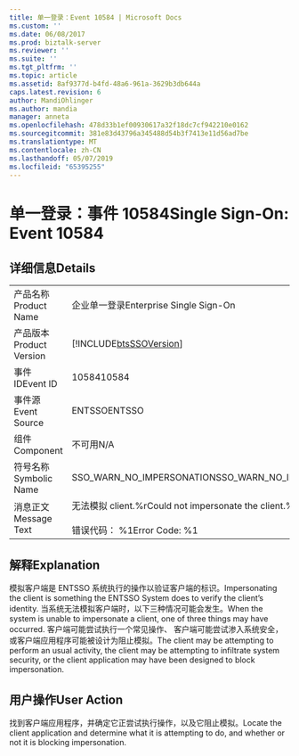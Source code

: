 ```yaml
---
title: 单一登录：Event 10584 | Microsoft Docs
ms.custom: ''
ms.date: 06/08/2017
ms.prod: biztalk-server
ms.reviewer: ''
ms.suite: ''
ms.tgt_pltfrm: ''
ms.topic: article
ms.assetid: 8af9377d-b4fd-48a6-961a-3629b3db644a
caps.latest.revision: 6
author: MandiOhlinger
ms.author: mandia
manager: anneta
ms.openlocfilehash: 478d33b1ef00930617a32f18dc7cf942210e0162
ms.sourcegitcommit: 381e83d43796a345488d54b3f7413e11d56ad7be
ms.translationtype: MT
ms.contentlocale: zh-CN
ms.lasthandoff: 05/07/2019
ms.locfileid: "65395255"
---
```

# <a name="single-sign-on-event-10584"></a><span data-ttu-id="0c1a4-102">单一登录：事件 10584</span><span class="sxs-lookup"><span data-stu-id="0c1a4-102">Single Sign-On: Event 10584</span></span>
## <a name="details"></a><span data-ttu-id="0c1a4-103">详细信息</span><span class="sxs-lookup"><span data-stu-id="0c1a4-103">Details</span></span>  
  
|                 |                                                                |
|-----------------|----------------------------------------------------------------|
|  <span data-ttu-id="0c1a4-104">产品名称</span><span class="sxs-lookup"><span data-stu-id="0c1a4-104">Product Name</span></span>   |                   <span data-ttu-id="0c1a4-105">企业单一登录</span><span class="sxs-lookup"><span data-stu-id="0c1a4-105">Enterprise Single Sign-On</span></span>                    |
| <span data-ttu-id="0c1a4-106">产品版本</span><span class="sxs-lookup"><span data-stu-id="0c1a4-106">Product Version</span></span> |   [!INCLUDE[btsSSOVersion](../includes/btsssoversion-md.md)]   |
|    <span data-ttu-id="0c1a4-107">事件 ID</span><span class="sxs-lookup"><span data-stu-id="0c1a4-107">Event ID</span></span>     |                             <span data-ttu-id="0c1a4-108">10584</span><span class="sxs-lookup"><span data-stu-id="0c1a4-108">10584</span></span>                              |
|  <span data-ttu-id="0c1a4-109">事件源</span><span class="sxs-lookup"><span data-stu-id="0c1a4-109">Event Source</span></span>   |                             <span data-ttu-id="0c1a4-110">ENTSSO</span><span class="sxs-lookup"><span data-stu-id="0c1a4-110">ENTSSO</span></span>                             |
|    <span data-ttu-id="0c1a4-111">组件</span><span class="sxs-lookup"><span data-stu-id="0c1a4-111">Component</span></span>    |                              <span data-ttu-id="0c1a4-112">不可用</span><span class="sxs-lookup"><span data-stu-id="0c1a4-112">N/A</span></span>                               |
|  <span data-ttu-id="0c1a4-113">符号名称</span><span class="sxs-lookup"><span data-stu-id="0c1a4-113">Symbolic Name</span></span>  |                   <span data-ttu-id="0c1a4-114">SSO_WARN_NO_IMPERSONATION</span><span class="sxs-lookup"><span data-stu-id="0c1a4-114">SSO_WARN_NO_IMPERSONATION</span></span>                    |
|  <span data-ttu-id="0c1a4-115">消息正文</span><span class="sxs-lookup"><span data-stu-id="0c1a4-115">Message Text</span></span>   | <span data-ttu-id="0c1a4-116">无法模拟 client.%r</span><span class="sxs-lookup"><span data-stu-id="0c1a4-116">Could not impersonate the client.%r</span></span><br /><br /> <span data-ttu-id="0c1a4-117">错误代码： %1</span><span class="sxs-lookup"><span data-stu-id="0c1a4-117">Error Code: %1</span></span> |
  
## <a name="explanation"></a><span data-ttu-id="0c1a4-118">解释</span><span class="sxs-lookup"><span data-stu-id="0c1a4-118">Explanation</span></span>  
 <span data-ttu-id="0c1a4-119">模拟客户端是 ENTSSO 系统执行的操作以验证客户端的标识。</span><span class="sxs-lookup"><span data-stu-id="0c1a4-119">Impersonating the client is something the ENTSSO System does to verify the client’s identity.</span></span> <span data-ttu-id="0c1a4-120">当系统无法模拟客户端时，以下三种情况可能会发生。</span><span class="sxs-lookup"><span data-stu-id="0c1a4-120">When the system is unable to impersonate a client, one of three things may have occurred.</span></span> <span data-ttu-id="0c1a4-121">客户端可能尝试执行一个常见操作、 客户端可能尝试渗入系统安全，或客户端应用程序可能被设计为阻止模拟。</span><span class="sxs-lookup"><span data-stu-id="0c1a4-121">The client may be attempting to perform an usual activity, the client may be attempting to infiltrate system security, or the client application may have been designed to block impersonation.</span></span>  
  
## <a name="user-action"></a><span data-ttu-id="0c1a4-122">用户操作</span><span class="sxs-lookup"><span data-stu-id="0c1a4-122">User Action</span></span>  
 <span data-ttu-id="0c1a4-123">找到客户端应用程序，并确定它正尝试执行操作，以及它阻止模拟。</span><span class="sxs-lookup"><span data-stu-id="0c1a4-123">Locate the client application and determine what it is attempting to do, and whether or not it is blocking impersonation.</span></span>